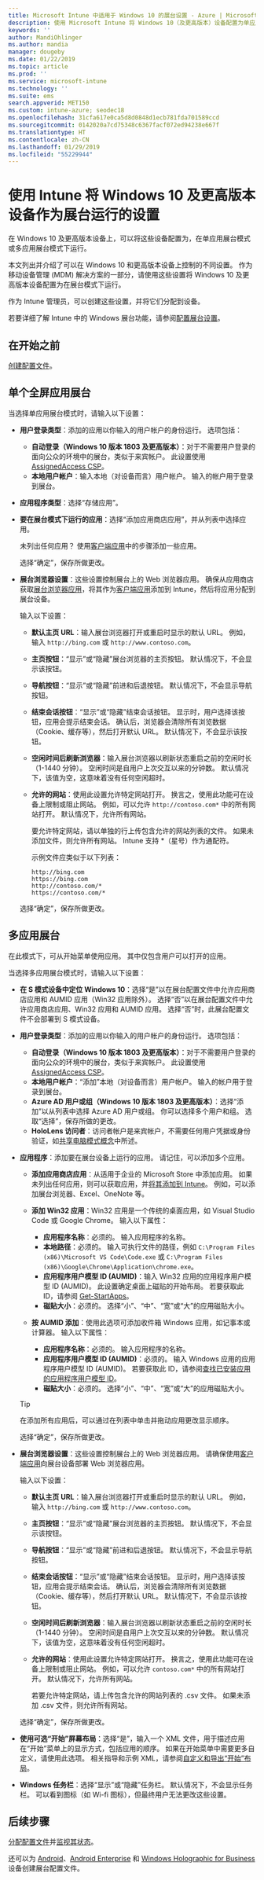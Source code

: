 ```yaml
---
title: Microsoft Intune 中适用于 Windows 10 的展台设置 - Azure | Microsoft Docs
description: 使用 Microsoft Intune 将 Windows 10（及更高版本）设备配置为单应用和多应用展台、自定义开始菜单、添加应用、显示任务栏，以及配置 Web 浏览器。
keywords: ''
author: MandiOhlinger
ms.author: mandia
manager: dougeby
ms.date: 01/22/2019
ms.topic: article
ms.prod: ''
ms.service: microsoft-intune
ms.technology: ''
ms.suite: ems
search.appverid: MET150
ms.custom: intune-azure; seodec18
ms.openlocfilehash: 31cfa617e0ca5d8d0848d1ecb781fda701589ccd
ms.sourcegitcommit: 0142020a7cd75348c6367facf072ed94238e667f
ms.translationtype: HT
ms.contentlocale: zh-CN
ms.lasthandoff: 01/29/2019
ms.locfileid: "55229944"
---
```

# <a name="windows-10-and-later-device-settings-to-run-as-a-kiosk-in-intune"></a>使用 Intune 将 Windows 10 及更高版本设备作为展台运行的设置

在 Windows 10 及更高版本设备上，可以将这些设备配置为，在单应用展台模式或多应用展台模式下运行。

本文列出并介绍了可以在 Windows 10 和更高版本设备上控制的不同设置。 作为移动设备管理 (MDM) 解决方案的一部分，请使用这些设置将 Windows 10 及更高版本设备配置为在展台模式下运行。

作为 Intune 管理员，可以创建这些设置，并将它们分配到设备。

若要详细了解 Intune 中的 Windows 展台功能，请参阅[配置展台设置](kiosk-settings.md)。

## <a name="before-you-begin"></a>在开始之前

[创建配置文件](kiosk-settings.md#create-the-profile)。

## <a name="single-full-screen-app-kiosks"></a>单个全屏应用展台

当选择单应用展台模式时，请输入以下设置：

- **用户登录类型**：添加的应用以你输入的用户帐户的身份运行。 选项包括：

  - **自动登录（Windows 10 版本 1803 及更高版本）**：对于不需要用户登录的面向公众的环境中的展台，类似于来宾帐户。 此设置使用 [AssignedAccess CSP](https://docs.microsoft.com/windows/client-management/mdm/assignedaccess-csp)。
  - **本地用户帐户**：输入本地（对设备而言）用户帐户。 输入的帐户用于登录到展台。

- **应用程序类型**：选择“存储应用”。

- **要在展台模式下运行的应用**：选择“添加应用商店应用”，并从列表中选择应用。

    未列出任何应用？ 使用[客户端应用](apps-add.md)中的步骤添加一些应用。

    选择“确定”，保存所做更改。

- **展台浏览器设置**：这些设置控制展台上的 Web 浏览器应用。 确保从应用商店获取[展台浏览器应用](https://businessstore.microsoft.com/store/details/kiosk-browser/9NGB5S5XG2KP)，将其作为[客户端应用](apps-add.md)添加到 Intune，然后将应用分配到展台设备。

  输入以下设置：

  - **默认主页 URL**：输入展台浏览器打开或重启时显示的默认 URL。 例如，输入 `http://bing.com` 或 `http://www.contoso.com`。

  - **主页按钮**：“显示”或“隐藏”展台浏览器的主页按钮。 默认情况下，不会显示该按钮。

  - **导航按钮**：“显示”或“隐藏”前进和后退按钮。 默认情况下，不会显示导航按钮。

  - **结束会话按钮**：“显示”或“隐藏”结束会话按钮。 显示时，用户选择该按钮，应用会提示结束会话。 确认后，浏览器会清除所有浏览数据（Cookie、缓存等），然后打开默认 URL。 默认情况下，不会显示该按钮。

  - **空闲时间后刷新浏览器**：输入展台浏览器以刷新状态重启之前的空闲时长（1-1440 分钟）。 空闲时间是自用户上次交互以来的分钟数。 默认情况下，该值为空，这意味着没有任何空闲超时。

  - **允许的网站**：使用此设置允许特定网站打开。 换言之，使用此功能可在设备上限制或阻止网站。 例如，可以允许 `http://contoso.com*` 中的所有网站打开。 默认情况下，允许所有网站。
 
      要允许特定网站，请以单独的行上传包含允许的网站列表的文件。 如果未添加文件，则允许所有网站。 Intune 支持 *（星号）作为通配符。

      示例文件应类似于以下列表：

      `http://bing.com`  
      `https://bing.com`  
      `http://contoso.com/*`  
      `https://contoso.com/*`  

  选择“确定”，保存所做更改。

## <a name="multi-app-kiosks"></a>多应用展台

在此模式下，可从开始菜单使用应用。 其中仅包含用户可以打开的应用。

当选择多应用展台模式时，请输入以下设置：

- **在 S 模式设备中定位 Windows 10**：选择“是”以在展台配置文件中允许应用商店应用和 AUMID 应用（Win32 应用除外）。 选择“否”以在展台配置文件中允许应用商店应用、Win32 应用和 AUMID 应用。 选择“否”时，此展台配置文件不会部署到 S 模式设备。

- **用户登录类型**：添加的应用以你输入的用户帐户的身份运行。 选项包括：

  - **自动登录（Windows 10 版本 1803 及更高版本）**：对于不需要用户登录的面向公众的环境中的展台，类似于来宾帐户。 此设置使用 [AssignedAccess CSP](https://docs.microsoft.com/windows/client-management/mdm/assignedaccess-csp)。
  - **本地用户帐户**：“添加”本地（对设备而言）用户帐户。 输入的帐户用于登录到展台。
  - **Azure AD 用户或组（Windows 10 版本 1803 及更高版本）**：选择“添加”以从列表中选择 Azure AD 用户或组。 你可以选择多个用户和组。 选取“选择”，保存所做的更改。
  - **HoloLens 访问者**：访问者帐户是来宾帐户，不需要任何用户凭据或身份验证，如[共享电脑模式概念](https://docs.microsoft.com/windows/configuration/set-up-shared-or-guest-pc#shared-pc-mode-concepts)中所述。

- **应用程序**：添加要在展台设备上运行的应用。 请记住，可以添加多个应用。

  - **添加应用商店应用**：从适用于企业的 Microsoft Store 中添加应用。 如果未列出任何应用，则可以获取应用，并[将其添加到 Intune](store-apps-windows.md)。 例如，可以添加展台浏览器、Excel、OneNote 等。

  - **添加 Win32 应用**：Win32 应用是一个传统的桌面应用，如 Visual Studio Code 或 Google Chrome。 输入以下属性：

    - **应用程序名称**：必须的。 输入应用程序的名称。
    - **本地路径**：必须的。 输入可执行文件的路径，例如 `C:\Program Files (x86)\Microsoft VS Code\Code.exe` 或 `C:\Program Files (x86)\Google\Chrome\Application\chrome.exe`。
    - **应用程序用户模型 ID (AUMID)**：输入 Win32 应用的应用程序用户模型 ID (AUMID)。 此设置确定桌面上磁贴的开始布局。 若要获取此 ID，请参阅 [Get-StartApps](https://docs.microsoft.com/powershell/module/startlayout/get-startapps?view=win10-ps)。
    - **磁贴大小**：必须的。 选择“小”、“中”、“宽”或“大”的应用磁贴大小。
  
  - **按 AUMID 添加**：使用此选项可添加收件箱 Windows 应用，如记事本或计算器。 输入以下属性： 

    - **应用程序名称**：必须的。 输入应用程序的名称。
    - **应用程序用户模型 ID (AUMID)**：必须的。 输入 Windows 应用的应用程序用户模型 ID (AUMID)。 若要获取此 ID，请参阅[查找已安装应用的应用程序用户模型 ID](https://docs.microsoft.com/windows-hardware/customize/enterprise/find-the-application-user-model-id-of-an-installed-app)。
    - **磁贴大小**：必须的。 选择“小”、“中”、“宽”或“大”的应用磁贴大小。

  > [!TIP]
  > 在添加所有应用后，可以通过在列表中单击并拖动应用更改显示顺序。  

  选择“确定”，保存所做更改。

- **展台浏览器设置**：这些设置控制展台上的 Web 浏览器应用。 请确保使用[客户端应用](apps-add.md)向展台设备部署 Web 浏览器应用。

  输入以下设置：

  - **默认主页 URL**：输入展台浏览器打开或重启时显示的默认 URL。 例如，输入 `http://bing.com` 或 `http://www.contoso.com`。

  - **主页按钮**：“显示”或“隐藏”展台浏览器的主页按钮。 默认情况下，不会显示该按钮。

  - **导航按钮**：“显示”或“隐藏”前进和后退按钮。 默认情况下，不会显示导航按钮。

  - **结束会话按钮**：“显示”或“隐藏”结束会话按钮。 显示时，用户选择该按钮，应用会提示结束会话。 确认后，浏览器会清除所有浏览数据（Cookie、缓存等），然后打开默认 URL。 默认情况下，不会显示该按钮。

  - **空闲时间后刷新浏览器**：输入展台浏览器以刷新状态重启之前的空闲时长（1-1440 分钟）。 空闲时间是自用户上次交互以来的分钟数。 默认情况下，该值为空，这意味着没有任何空闲超时。

  - **允许的网站**：使用此设置允许特定网站打开。 换言之，使用此功能可在设备上限制或阻止网站。 例如，可以允许 `contoso.com*` 中的所有网站打开。 默认情况下，允许所有网站。

    若要允许特定网站，请上传包含允许的网站列表的 .csv 文件。 如果未添加 .csv 文件，则允许所有网站。

  选择“确定”，保存所做更改。

- **使用可选“开始”屏幕布局**：选择“是”，输入一个 XML 文件，用于描述应用在“开始”菜单上的显示方式，包括应用的顺序。 如果在开始菜单中需要更多自定义，请使用此选项。 相关指导和示例 XML，请参阅[自定义和导出“开始”布局](https://docs.microsoft.com/windows/configuration/customize-and-export-start-layout)。

- **Windows 任务栏**：选择“显示”或“隐藏”任务栏。 默认情况下，不会显示任务栏。 可以看到图标（如 Wi-fi 图标），但最终用户无法更改这些设置。

## <a name="next-steps"></a>后续步骤

[分配配置文件](device-profile-assign.md)并[监视其状态](device-profile-monitor.md)。

还可以为 [Android](device-restrictions-android.md#kiosk)、[Android Enterprise](device-restrictions-android-for-work.md#kiosk-settings) 和 [Windows Holographic for Business](kiosk-settings-holographic.md) 设备创建展台配置文件。
